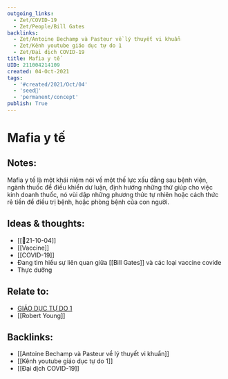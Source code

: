 ```yaml
---
outgoing_links:
  - Zet/COVID-19
  - Zet/People/Bill Gates
backlinks:
  - Zet/Antoine Bechamp và Pasteur về lý thuyết vi khuẩn
  - Zet/Kênh youtube giáo dục tự do 1
  - Zet/Đại dịch COVID-19
title: Mafia y tế
UID: 211004214109
created: 04-Oct-2021
tags:
  - '#created/2021/Oct/04'
  - 'seed🥜'
  - 'permanent/concept'
publish: True
---
```

# Mafia y tế

## Notes:
Mafia y tế là một khái niệm nói về một thế lực xấu đằng sau bệnh viện, ngành thuốc để điều khiển dư luận, định hướng những thứ giúp cho việc kinh doanh thuốc, nó vùi dập những phương thức tự nhiên hoặc cách thức rẻ tiền để điều trị bệnh, hoặc phòng bệnh của con người.

## Ideas & thoughts:
- [[📝21-10-04]]
- [[Vaccine]]
- [[COVID-19]]
- Đang tìm hiều sự liên quan giữa [[Bill Gates]] và các loại vaccine covide
- Thực dưỡng

## Relate to:
- [GIÁO DỤC TỰ DO 1](https://www.youtube.com/watch?v=NPRaRY7_cw8)
- [[Robert Young]]
## Backlinks:
- [[Antoine Bechamp và Pasteur về lý thuyết vi khuẩn]]
- [[Kênh youtube giáo dục tự do 1]]
- [[Đại dịch COVID-19]]

